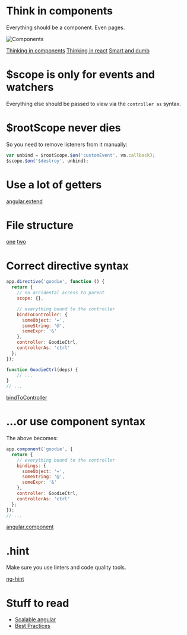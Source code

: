 # Think in components
Everything should be a component. Even pages.

![Components](http://busypeoples.github.io/img/component_example.png)

[Thinking in components](http://busypeoples.github.io/post/thinking-in-components-angular-js/)
[Thinking in react](http://facebook.github.io/react/docs/thinking-in-react.html)
[Smart and dumb](https://medium.com/@dan_abramov/smart-and-dumb-components-7ca2f9a7c7d0#.42mahx8i0)

# $scope is only for events and watchers
Everything else should be passed to view via the `controller as` syntax.

# $rootScope never dies
So you need to remove listeners from it manually:
```javascript
var unbind = $rootScope.$on('customEvent', vm.callback);
$scope.$on('$destroy', unbind);
```

# Use a lot of getters
[angular.extend](http://moduscreate.com/angularjs-tricks-with-angular-extend/)

# File structure

[one](https://scotch.io/tutorials/angularjs-best-practices-directory-structure)
[two](http://www.johnpapa.net/angular-growth-structure/)

# Correct directive syntax

```javascript
app.directive('goodie', function () {
  return {
    // no accidental access to parent
    scope: {},

    // everything bound to the controller
    bindToController: {
      someObject: '=',
      someString: '@',
      someExpr: '&'
    },
    controller: GoodieCtrl,
    controllerAs: 'ctrl'
  };
});

function GoodieCtrl(deps) {
    // ...
}
// ...

```
[bindToController](http://blog.thoughtram.io/angularjs/2015/01/02/exploring-angular-1.3-bindToController.html)

# ...or use component syntax

The above becomes:
```javascript
app.component('goodie', {
  return {
    // everything bound to the controller
    bindings: {
      someObject: '=',
      someString: '@',
      someExpr: '&'
    },
    controller: GoodieCtrl,
    controllerAs: 'ctrl'
  };
});
// ...

```

[angular.component](http://toddmotto.com/exploring-the-angular-1-5-component-method/)

# .hint

Make sure you use linters and code quality tools.

[ng-hint](http://blog.thoughtram.io/angularjs/2014/11/06/exploring-angular-1.3-angular-hint.html)


# Stuff to read

* [Scalable angular](https://medium.com/@bluepnume/sane-scalable-angular-apps-are-tricky-but-not-impossible-lessons-learned-from-paypal-checkout-c5320558d4ef)
* [Best Practices](https://www.outlearn.com/learn/vkarpov15/ng-best-practices)
